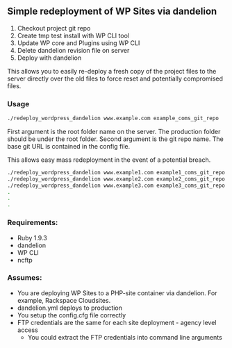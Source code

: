 ## Simple redeployment of WP Sites via dandelion

1. Checkout project git repo 
2. Create tmp test install with WP CLI tool
3. Update WP core and Plugins using WP CLI
4. Delete dandelion revision file on server
5. Deploy with dandelion

This allows you to easily re-deploy a fresh copy of the project files to the server directly over the old files to force reset and potentially compromised files.

### Usage

```sh
./redeploy_wordpress_dandelion www.example.com example_coms_git_repo
```

First argument is the root folder name on the server. The production folder should be under the root folder.
Second argument is the git repo name. The base git URL is contained in the config file.

This allows easy mass redeployment in the event of a potential breach.

```sh
./redeploy_wordpress_dandelion www.example1.com example1_coms_git_repo
./redeploy_wordpress_dandelion www.example2.com example2_coms_git_repo
./redeploy_wordpress_dandelion www.example3.com example3_coms_git_repo
.
.
.

```

### Requirements:

* Ruby 1.9.3
* dandelion
* WP CLI
* ncftp 

### Assumes:

* You are deploying WP Sites to a PHP-site container via dandelion. For example, Rackspace Cloudsites.
* dandelion.yml deploys to production
* You setup the config.cfg file correctly
* FTP credentials are the same for each site deployment - agency level access
  * You could extract the FTP credentials into command line arguments

